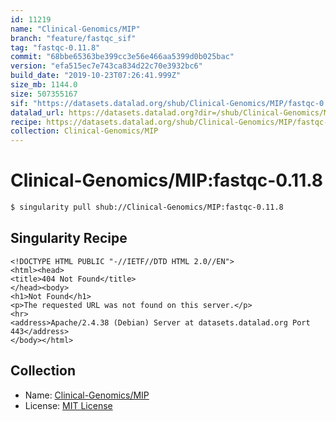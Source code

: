```yaml
---
id: 11219
name: "Clinical-Genomics/MIP"
branch: "feature/fastqc_sif"
tag: "fastqc-0.11.8"
commit: "68bbe65363be399cc3e56e466aa5399d0b025bac"
version: "efa515ec7e743ca834d22c70e3932bc6"
build_date: "2019-10-23T07:26:41.999Z"
size_mb: 1144.0
size: 507355167
sif: "https://datasets.datalad.org/shub/Clinical-Genomics/MIP/fastqc-0.11.8/2019-10-23-68bbe653-efa515ec/efa515ec7e743ca834d22c70e3932bc6.sif"
datalad_url: https://datasets.datalad.org?dir=/shub/Clinical-Genomics/MIP/fastqc-0.11.8/2019-10-23-68bbe653-efa515ec/
recipe: https://datasets.datalad.org/shub/Clinical-Genomics/MIP/fastqc-0.11.8/2019-10-23-68bbe653-efa515ec/Singularity
collection: Clinical-Genomics/MIP
---
```


# Clinical-Genomics/MIP:fastqc-0.11.8

```bash
$ singularity pull shub://Clinical-Genomics/MIP:fastqc-0.11.8
```

## Singularity Recipe

```singularity
<!DOCTYPE HTML PUBLIC "-//IETF//DTD HTML 2.0//EN">
<html><head>
<title>404 Not Found</title>
</head><body>
<h1>Not Found</h1>
<p>The requested URL was not found on this server.</p>
<hr>
<address>Apache/2.4.38 (Debian) Server at datasets.datalad.org Port 443</address>
</body></html>
```

## Collection

 - Name: [Clinical-Genomics/MIP](https://github.com/Clinical-Genomics/MIP)
 - License: [MIT License](https://api.github.com/licenses/mit)

